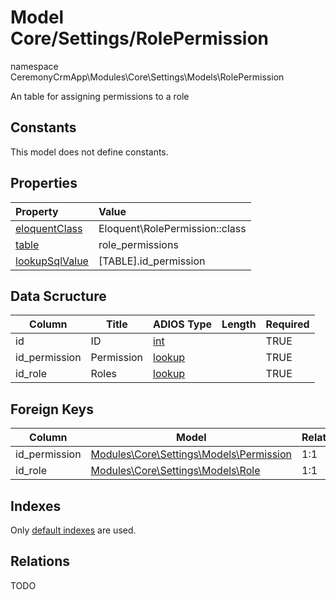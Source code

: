 # Model Core/Settings/RolePermission

namespace CeremonyCrmApp\Modules\Core\Settings\Models\RolePermission

An table for assigning permissions to a role

## Constants

This model does not define constants.

## Properties

| Property                                                                                 | Value                          |
| :--------------------------------------------------------------------------------------- | :----------------------------- |
| [eloquentClass](https://docs.wai.blue/adios-framework/models/properties#eloquentClass)   | Eloquent\RolePermission::class |
| [table](https://docs.wai.blue/adios-framework/models/properties#table)                   | role_permissions               |
| [lookupSqlValue](https://docs.wai.blue/adios-framework/models/properties#lookupSqlValue) | [TABLE].id_permission          |

## Data Scructure

| Column        | Title      | ADIOS Type                                                               | Length | Required |
| ------------- | ---------- | ------------------------------------------------------------------------ | ------ | -------- |
| id            | ID         | [int](https://docs.wai.blue/adios-framework/models/attributes#int)       |        | TRUE     |
| id_permission | Permission | [lookup](https://docs.wai.blue/adios-framework/models/attributes#lookup) |        | TRUE     |
| id_role       | Roles      | [lookup](https://docs.wai.blue/adios-framework/models/attributes#lookup) |        | TRUE     |

## Foreign Keys

| Column        | Model                                                    | Relation | OnUpdate | OnDelete |
| ------------- | -------------------------------------------------------- | -------- | -------- | -------- |
| id_permission | [Modules\Core\Settings\Models\Permission](permission.md) | 1:1      | Cascade  | Cascade  |
| id_role       | [Modules\Core\Settings\Models\Role](user-role.md)        | 1:1      | Cascade  | Cascade  |

## Indexes

Only [default indexes](https://docs.wai.blue/adios-framework/default-indexes) are used.

## Relations

TODO
